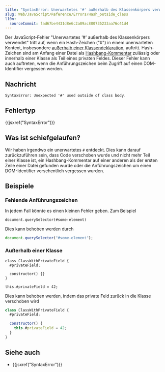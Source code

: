 ```yaml
---
title: "SyntaxError: Unerwartetes '#' außerhalb des Klassenkörpers verwendet"
slug: Web/JavaScript/Reference/Errors/Hash_outside_class
l10n:
  sourceCommit: fad67be4431d8e6c2a89ac880735233aa76c41d4
---
```


Der JavaScript-Fehler "Unerwartetes '#' außerhalb des Klassenkörpers verwendet" tritt auf, wenn ein Hash-Zeichen ("#") in einem unerwarteten Kontext, insbesondere [außerhalb einer Klassendeklaration](/de/docs/Web/JavaScript/Reference/Classes/Private_elements), auftritt. Hash-Zeichen sind am Anfang einer Datei als [Hashbang-Kommentar](/de/docs/Web/JavaScript/Reference/Lexical_grammar) zulässig oder innerhalb einer Klasse als Teil eines privaten Feldes. Dieser Fehler kann auch auftreten, wenn die Anführungszeichen beim Zugriff auf einen DOM-Identifier vergessen werden.

## Nachricht

```plain
SyntaxError: Unexpected '#' used outside of class body.
```

## Fehlertyp

{{jsxref("SyntaxError")}}

## Was ist schiefgelaufen?

Wir haben irgendwo ein unerwartetes `#` entdeckt. Dies kann darauf zurückzuführen sein, dass Code verschoben wurde und nicht mehr Teil einer Klasse ist, ein Hashbang-Kommentar auf einer anderen als der ersten Zeile einer Datei gefunden wurde oder die Anführungszeichen um einen DOM-Identifier versehentlich vergessen wurden.

## Beispiele

### Fehlende Anführungszeichen

In jedem Fall könnte es einen kleinen Fehler geben. Zum Beispiel

```js-nolint example-bad
document.querySelector(#some-element)
```

Dies kann behoben werden durch

```js example-good
document.querySelector("#some-element");
```

### Außerhalb einer Klasse

```js-nolint example-bad
class ClassWithPrivateField {
  #privateField;

  constructor() {}
}

this.#privateField = 42;
```

Dies kann behoben werden, indem das private Feld zurück in die Klasse verschoben wird

```js example-good
class ClassWithPrivateField {
  #privateField;

  constructor() {
    this.#privateField = 42;
  }
}
```

## Siehe auch

- {{jsxref("SyntaxError")}}
